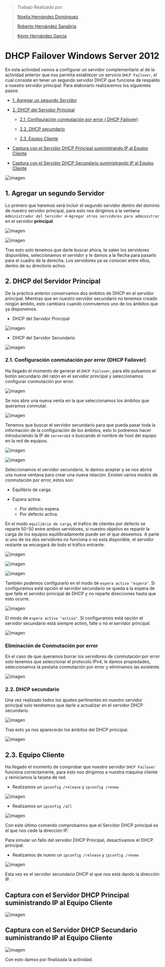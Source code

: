 >Trabajo Realizado por:
>
>[Noelia Hernández Domínguez](https://github.com/NoeClariNista/srd/blob/master/trim1/u2/dhcp_failover_en_windows_2012_server.md)
>
>[Roberto Hernández Sanabria](https://github.com/xxkiroxx/servicios-red-internet/blob/master/trim1/u1/a3-dhcp-failover-windows/README.md)
>
>[Kevin Hernández García](https://github.com/KeyMax14/rsd1718-kevin/blob/master/trim1/u2/a4-DHCP-Failover/README.md)



# DHCP Failover Windows Server 2012

En esta actividad vamos a configurar un servidor complementario al de la actividad anterior que nos permita establecer un servicio `DHCP Failover`, el cual consiste en tener un segundo servidor DHCP que funcione de respaldo a nuestro servidor principal. Para elaborarlo realizaremos los siguientes pasos:

- [1. Agregar un segundo Servidor](#1)

- [2. DHCP del Servidor Principal](#2)

    - [2.1. Configuración conmutación por error ( DHCP Failover)](#3)

    - [2.2. DHCP secundario](#4)

    - [2.3. Equipo Cliente](#5)

- [Captura con el Servidor DHCP Principal suministrando IP al Equipo Cliente](#6)

- [Captura con el Servidor DHCP Secundario suministrando IP al Equipo Cliente](#7)


![imagen](img/000.png)



## 1. Agregar un segundo Servidor<a name="1"></a>

Lo primero que haremos será incluir el segundo servidor dentro del dominio de nuestro servidor principal, para esto nos dirigimos a la ventana `Administrador del Servidor` -> `Agregar otros servidores para administrar` en el servidor **principal**.

![imagen](img/003.png)

![imagen](img/002.png)

Tras esto solo tenemos que darle buscar ahora, te salen los servidores disponibles, seleccionamos el servidor y le damos a la flecha para pasarlo para el cuadro de la derecha. Los servidores ya se conocen entre ellos, dentro de su directorio activo.


## 2. DHCP del Servidor Principal<a name="2"></a>

De la práctica anterior conservamos dos ámbitos de DHCP en el servidor principal. Mientras que en nuestro servidor secundario no tenemos creado ningún ámbito, esto cambiara cuando conmutemos uno de los ámbitos que ya disponemos.

- DHCP del Servidor Principal

![imagen](img/001.png)

- DHCP del Servidor Secundario

![imagen](img/008.png)


### 2.1. Configuración conmutación por error (DHCP Failover)  <a name="3"></a>

Ha llegado el momento de generar el `DHCP Failover`, para ello pulsamos el botón secundario del ratón en el servidor principal y seleccionamos configurar conmutación por error.

![imagen](img/005.png)

Se nos abre una nueva venta en la que seleccionamos los ámbitos que queramos conmutar.

![imagen](img/006.png)

Tenemos que buscar el servidor secundario para que pueda pasar toda la información de la configuración de los ámbitos, esto lo podremos hacer introduciendo la IP de `serverob3` o buscando el nombre de host del equipo en la red de equipos.

![imagen](img/009.png)

![imagen](img/007.png)

Seleccionamos el servidor secundario, le damos aceptar y se nos abrirá una nueva ventana para crear una nueva relación. Existen varios modos de conmutación por error, estos son:

- Equilibrio de carga.

-  Espera activa.

      - Por defecto espera.
      - Por defecto activa.




En el modo `equilibrio de carga`, el trafico de clientes por defecto se reparte 50-50 entre ambos servidores, si nuestro objetivo es repartir la carga de los equipos equilibradamente puede ser el que deseemos. A parte si uno de los dos servidores no funciona o no esta disponible, el servidor restante se encargará de todo el tráfico entrante.

![imagen](img/010.png)

![imagen](img/011.png)

![imagen](img/012.png)

También podemos configurarlo en el modo de `espera activa "espera"`. Si configuramos está opción el servidor secundario se queda a la espera de que falle el servidor principal de DHCP y no reparte direcciones hasta que esto ocurre.

![imagen](img/021.png)


El modo de `espera activa "activa"`. Si configuramos está opción el servidor secundario está siempre activo, falle o no el servidor principal.

![imagen](img/022.png)

### Eliminación de Conmutación por error

En el caso de que queramos borrar los servidores de conmutación por error solo tenemos que seleccionar el protocolo IPv4, le damos propiedades, seleccionamos la pestaña conmutación por error y eliminamos las existente.

![imagen](img/023.png)


### 2.2. DHCP secundario<a name="4"></a>

Una vez realizado todos los ajustes pertinentes en nuestro servidor principal solo tendremos que darle a actualizar en el servidor DHCP secundario.

![imagen](img/013.png)

Tras esto ya nos aparecerán los ámbitos del DHCP principal.

![imagen](img/014.png)


## 2.3. Equipo Cliente<a name="5"></a>

Ha llegado el momento de comprobar que nuestro servidor `DHCP Failover` funciona correctamente, para esto nos dirigimos a nuestra máquina cliente y reiniciamos la tarjeta de red.

- Realizamos un `ipconfig /release` y `ipconfig /renew`

![imagen](img/015.png)

- Realizamos un `ipconfig /all`

![imagen](img/017.png)

Con este último comando comprobamos que el Servidor DHCP principal es el que nos cede la dirección IP.

Para simular un fallo del servidor DHCP Principal, desactivamos el DHCP principal.

- Realizamos de nuevo un `ipconfig /release` y `ipconfig /renew`

![imagen](img/016.png)

Esta vez es el servidor secundario DHCP el que nos está dando la dirección IP.



## Captura con el Servidor DHCP Principal suministrando IP al Equipo Cliente<a name="6"></a>

![imagen](img/020.png)

## Captura con el Servidor DHCP Secundario suministrando IP al Equipo Cliente<a name="7"></a>

![imagen](img/019.png)

Con esto damos por finalizada la actividad.
